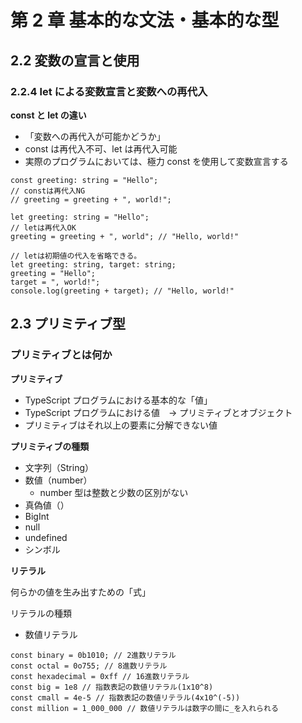 # 第 2 章 基本的な文法・基本的な型

## 2.2 変数の宣言と使用

### 2.2.4 let による変数宣言と変数への再代入

**const と let の違い**

- 「変数への再代入が可能かどうか」
- const は再代入不可、let は再代入可能
- 実際のプログラムにおいては、極力 const を使用して変数宣言する

```
const greeting: string = "Hello";
// constは再代入NG
// greeting = greeting + ", world!";
```

```
let greeting: string = "Hello";
// letは再代入OK
greeting = greeting + ", world"; // "Hello, world!"

// letは初期値の代入を省略できる。
let greeting: string, target: string;
greeting = "Hello";
target = ", world!";
console.log(greeting + target); // "Hello, world!"
```

## 2.3 プリミティブ型

### プリミティブとは何か

**プリミティブ**

- TypeScript プログラムにおける基本的な「値」
- TypeScript プログラムにおける値　-> プリミティブとオブジェクト
- プリミティブはそれ以上の要素に分解できない値

**プリミティブの種類**

- 文字列（String）
- 数値（number）
  - number 型は整数と少数の区別がない
- 真偽値（）
- BigInt
- null
- undefined
- シンボル

**リテラル**

何らかの値を生み出すための「式」

リテラルの種類

- 数値リテラル

```
const binary = 0b1010; // 2進数リテラル
const octal = 0o755; // 8進数リテラル
const hexadecimal = 0xff // 16進数リテラル
const big = 1e8 // 指数表記の数値リテラル(1x10^8)
const cmall = 4e-5 // 指数表記の数値リテラル(4x10^(-5))
const million = 1_000_000 // 数値リテラルは数字の間に_を入れられる
```
